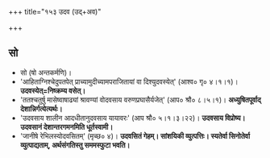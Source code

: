 +++
title="१५३ उदव (उद्+अव)"

+++

## सो
- सो (षो अन्तकर्मणि)।
- 'आहिताग्निश्चेदुपतपेत् प्राच्यामुदीच्यामपराजितायां वा दिश्युदवस्येत्' (आश्व० गृ० ४।१।१)। **उदवस्येत्=निष्क्रम्य वसेत्।**
- 'ततश्चतुर्षु मासेष्वाषाढ्यां श्रावण्यां वोदवसाय वरुणप्रघासैर्यजेत्' (आप० श्रौ० ८।५।१)। **अध्युषितपूर्वाद् देशान्निर्गत्येत्यर्थः।**
- 'उदवसाय शालीन आदधीतानुदवसाय यायावरः' (आप श्रौ० ५।१।३।२२)। **उदवसाय विप्रोष्य। उदवसानं देशान्तरगमनमिति धूर्तस्वामी।**
- 'जानीषे रेभिलस्योदवसितम्' (मृच्छ० ४)। **उदवसितं गेहम्। सांशयिकी व्युत्पत्तिः। स्यतेर्वा सिनोतेर्वा व्युत्पाद्यताम्, अर्थसंगतिस्तु सममस्फुटा भवति।**
